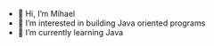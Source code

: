 - 👋 Hi, I’m Mihael
- 👀 I’m interested in building Java oriented programs
- 🌱 I’m currently learning Java
